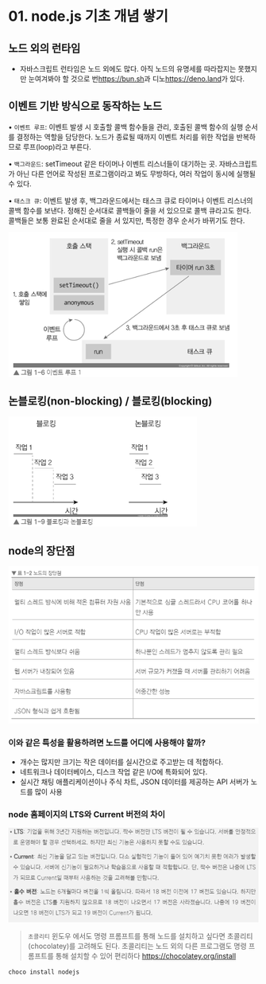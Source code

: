 # 01. node.js 기초 개념 쌓기

## 노드 외의 런타임

- 자바스크립트 런타임은 노드 외에도 많다. 아직 노드의 유명세를 따라잡지는 못했지만 눈여겨봐야 할 것으로 번<https://bun.sh>과 디노<https://deno.land>가 있다.

## 이벤트 기반 방식으로 동작하는 노드

• `이벤트 루프`: 이벤트 발생 시 호출할 콜백 함수들을 관리, 호출된 콜백 함수의 실행 순서를 결정하는 역할을 담당한다. 노드가 종료될 때까지 이벤트 처리를 위한 작업을 반복하므로 루프(loop)라고 부른다.

• `백그라운드`: setTimeout 같은 타이머나 이벤트 리스너들이 대기하는 곳. 자바스크립트가 아닌 다른 언어로 작성된 프로그램이라고 봐도 무방하다, 여러 작업이 동시에 실행될 수 있다.

• `태스크 큐`: 이벤트 발생 후, 백그라운드에서는 태스크 큐로 타이머나 이벤트 리스너의 콜백 함수를 보낸다. 정해진 순서대로 콜백들이 줄을 서 있으므로 콜백 큐라고도 한다. 콜백들은 보통 완료된 순서대로 줄을 서 있지만, 특정한 경우 순서가 바뀌기도 한다.

![0018](./img/01_nodeBasis8.png)

## 논블로킹(non-blocking) / 블로킹(blocking)

![00151](./img/01_nodeBasis51.png)

## node의 장단점

![00127](./img/01_nodeBasis27.png)

### 이와 같은 특성을 활용하려면 노드를 어디에 사용해야 할까?

- 개수는 많지만 크기는 작은 데이터를 실시간으로 주고받는 데 적합하다.
- 네트워크나 데이터베이스, 디스크 작업 같은 I/O에 특화되어 있다.
- 실시간 채팅 애플리케이션이나 주식 차트, JSON 데이터를 제공하는 API 서버가 노드를 많이 사용

### node 홈페이지의 LTS와 Current 버전의 차이

![00117](./img/01_nodeBasis17.png)

> `초콜리티`
> 윈도우 에서도 명령 프롬프트를 통해 노드를 설치하고 싶다면 초콜리티(chocolatey)를 고려해도 된다. 초콜리티는 노드 외의 다른 프로그램도 명령 프롬프트를 통해 설치할 수 있어 편리하다
> <https://chocolatey.org/install>

```sh
choco install nodejs
```
